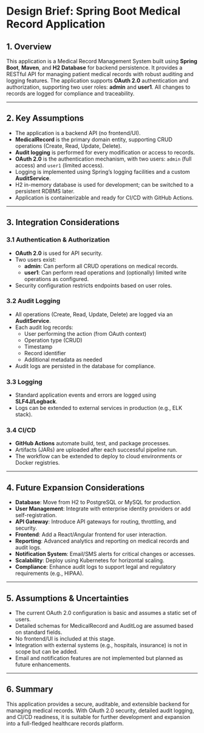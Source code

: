 # Design Brief: Spring Boot Medical Record Application

## 1. Overview

This application is a Medical Record Management System built using **Spring Boot**, **Maven**, and **H2 Database** for backend persistence. It provides a RESTful API for managing patient medical records with robust auditing and logging features. The application supports **OAuth 2.0** authentication and authorization, supporting two user roles: **admin** and **user1**. All changes to records are logged for compliance and traceability.

---

## 2. Key Assumptions

- The application is a backend API (no frontend/UI).
- **MedicalRecord** is the primary domain entity, supporting CRUD operations (Create, Read, Update, Delete).
- **Audit logging** is performed for every modification or access to records.
- **OAuth 2.0** is the authentication mechanism, with two users: `admin` (full access) and `user1` (limited access).
- Logging is implemented using Spring’s logging facilities and a custom **AuditService**.
- H2 in-memory database is used for development; can be switched to a persistent RDBMS later.
- Application is containerizable and ready for CI/CD with GitHub Actions.

---

## 3. Integration Considerations

### 3.1 Authentication & Authorization

- **OAuth 2.0** is used for API security.
- Two users exist:
    - **admin**: Can perform all CRUD operations on medical records.
    - **user1**: Can perform read operations and (optionally) limited write operations as configured.
- Security configuration restricts endpoints based on user roles.

### 3.2 Audit Logging

- All operations (Create, Read, Update, Delete) are logged via an **AuditService**.
- Each audit log records:
    - User performing the action (from OAuth context)
    - Operation type (CRUD)
    - Timestamp
    - Record identifier
    - Additional metadata as needed
- Audit logs are persisted in the database for compliance.

### 3.3 Logging

- Standard application events and errors are logged using **SLF4J/Logback**.
- Logs can be extended to external services in production (e.g., ELK stack).

### 3.4 CI/CD

- **GitHub Actions** automate build, test, and package processes.
- Artifacts (JARs) are uploaded after each successful pipeline run.
- The workflow can be extended to deploy to cloud environments or Docker registries.

---

## 4. Future Expansion Considerations

- **Database**: Move from H2 to PostgreSQL or MySQL for production.
- **User Management**: Integrate with enterprise identity providers or add self-registration.
- **API Gateway**: Introduce API gateways for routing, throttling, and security.
- **Frontend**: Add a React/Angular frontend for user interaction.
- **Reporting**: Advanced analytics and reporting on medical records and audit logs.
- **Notification System**: Email/SMS alerts for critical changes or accesses.
- **Scalability**: Deploy using Kubernetes for horizontal scaling.
- **Compliance**: Enhance audit logs to support legal and regulatory requirements (e.g., HIPAA).

---

## 5. Assumptions & Uncertainties

- The current OAuth 2.0 configuration is basic and assumes a static set of users.
- Detailed schemas for MedicalRecord and AuditLog are assumed based on standard fields.
- No frontend/UI is included at this stage.
- Integration with external systems (e.g., hospitals, insurance) is not in scope but can be added.
- Email and notification features are not implemented but planned as future enhancements.

---

## 6. Summary

This application provides a secure, auditable, and extensible backend for managing medical records. With OAuth 2.0 security, detailed audit logging, and CI/CD readiness, it is suitable for further development and expansion into a full-fledged healthcare records platform.
